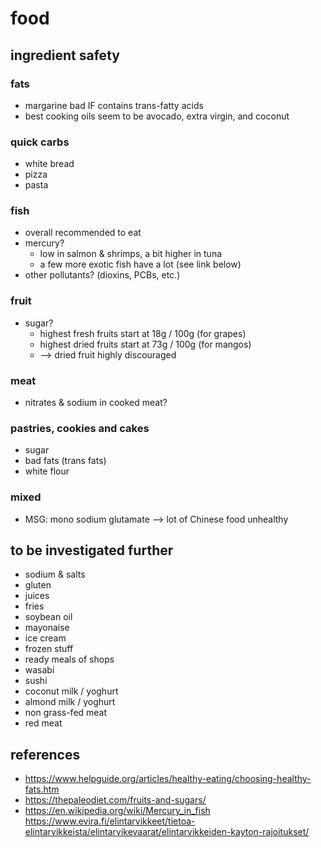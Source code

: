 # food

## ingredient safety

### fats
- margarine bad IF contains trans-fatty acids
- best cooking oils seem to be avocado, extra virgin, and coconut

### quick carbs
- white bread
- pizza
- pasta

### fish
- overall recommended to eat
- mercury?
  - low in salmon & shrimps, a bit higher in tuna
  - a few more exotic fish have a lot (see link below)
- other pollutants? (dioxins, PCBs, etc.)

### fruit
- sugar?
  - highest fresh fruits start at 18g / 100g (for grapes)
  - highest dried fruits start at 73g / 100g (for mangos)
  - --> dried fruit highly discouraged

### meat
- nitrates & sodium in cooked meat?

### pastries, cookies and cakes
- sugar
- bad fats (trans fats)
- white flour

### mixed
- MSG: mono sodium glutamate --> lot of Chinese food unhealthy

## to be investigated further
- sodium & salts
- gluten
- juices
- fries
- soybean oil
- mayonaise
- ice cream
- frozen stuff
- ready meals of shops
- wasabi
- sushi
- coconut milk / yoghurt
- almond milk / yoghurt
- non grass-fed meat
- red meat

## references
- https://www.helpguide.org/articles/healthy-eating/choosing-healthy-fats.htm
- https://thepaleodiet.com/fruits-and-sugars/
- https://en.wikipedia.org/wiki/Mercury_in_fish
https://www.evira.fi/elintarvikkeet/tietoa-elintarvikkeista/elintarvikevaarat/elintarvikkeiden-kayton-rajoitukset/
